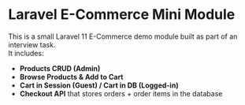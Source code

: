# Laravel E-Commerce Mini Module

This is a small Laravel 11 E-Commerce demo module built as part of an interview task.  
It includes:

- **Products CRUD (Admin)**
- **Browse Products & Add to Cart**
- **Cart in Session (Guest) / Cart in DB (Logged-in)**
- **Checkout API** that stores orders + order items in the database
